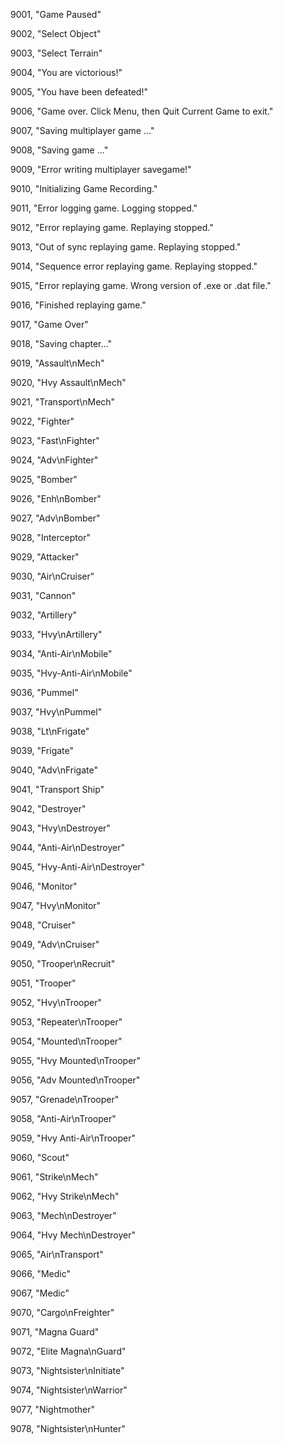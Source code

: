 ﻿9001, "Game Paused"

9002, "Select Object"

9003, "Select Terrain"

9004, "You are victorious!"

9005, "You have been defeated!"

9006, "Game over. Click Menu, then Quit Current Game to exit."

9007, "Saving multiplayer game ..."

9008, "Saving game ..."

9009, "Error writing multiplayer savegame!"

9010, "Initializing Game Recording."

9011, "Error logging game. Logging stopped."

9012, "Error replaying game. Replaying stopped."

9013, "Out of sync replaying game. Replaying stopped."

9014, "Sequence error replaying game. Replaying stopped."

9015, "Error replaying game. Wrong version of .exe or .dat file."

9016, "Finished replaying game."

9017, "Game Over"

9018, "Saving chapter..."

9019, "Assault\nMech"

9020, "Hvy Assault\nMech"

9021, "Transport\nMech"

9022, "Fighter"

9023, "Fast\nFighter"

9024, "Adv\nFighter"

9025, "Bomber"

9026, "Enh\nBomber"

9027, "Adv\nBomber"

9028, "Interceptor"

9029, "Attacker"

9030, "Air\nCruiser"

9031, "Cannon"

9032, "Artillery"

9033, "Hvy\nArtillery"

9034, "Anti-Air\nMobile"

9035, "Hvy-Anti-Air\nMobile"

9036, "Pummel"

9037, "Hvy\nPummel"

9038, "Lt\nFrigate"

9039, "Frigate"

9040, "Adv\nFrigate"

9041, "Transport Ship"

9042, "Destroyer"

9043, "Hvy\nDestroyer"

9044, "Anti-Air\nDestroyer"

9045, "Hvy-Anti-Air\nDestroyer"

9046, "Monitor"

9047, "Hvy\nMonitor"

9048, "Cruiser"

9049, "Adv\nCruiser"

9050, "Trooper\nRecruit"

9051, "Trooper"

9052, "Hvy\nTrooper"

9053, "Repeater\nTrooper"

9054, "Mounted\nTrooper"

9055, "Hvy Mounted\nTrooper"

9056, "Adv Mounted\nTrooper"

9057, "Grenade\nTrooper"

9058, "Anti-Air\nTrooper"

9059, "Hvy Anti-Air\nTrooper"

9060, "Scout"

9061, "Strike\nMech"

9062, "Hvy Strike\nMech"

9063, "Mech\nDestroyer"

9064, "Hvy Mech\nDestroyer"

9065, "Air\nTransport"

9066, "Medic"

9067, "Medic"

9070, "Cargo\nFreighter"

9071, "Magna Guard"

9072, "Elite Magna\nGuard"

9073, "Nightsister\nInitiate"

9074, "Nightsister\nWarrior"

9077, "Nightmother"

9078, "Nightsister\nHunter"

